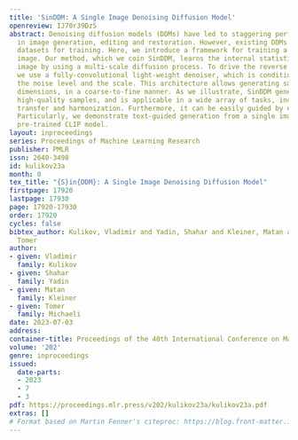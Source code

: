 ```yaml
---
title: 'SinDDM: A Single Image Denoising Diffusion Model'
openreview: IJ70r39DzS
abstract: Denoising diffusion models (DDMs) have led to staggering performance leaps
  in image generation, editing and restoration. However, existing DDMs use very large
  datasets for training. Here, we introduce a framework for training a DDM on a single
  image. Our method, which we coin SinDDM, learns the internal statistics of the training
  image by using a multi-scale diffusion process. To drive the reverse diffusion process,
  we use a fully-convolutional light-weight denoiser, which is conditioned on both
  the noise level and the scale. This architecture allows generating samples of arbitrary
  dimensions, in a coarse-to-fine manner. As we illustrate, SinDDM generates diverse
  high-quality samples, and is applicable in a wide array of tasks, including style
  transfer and harmonization. Furthermore, it can be easily guided by external supervision.
  Particularly, we demonstrate text-guided generation from a single image using a
  pre-trained CLIP model.
layout: inproceedings
series: Proceedings of Machine Learning Research
publisher: PMLR
issn: 2640-3498
id: kulikov23a
month: 0
tex_title: "{S}in{DDM}: A Single Image Denoising Diffusion Model"
firstpage: 17920
lastpage: 17930
page: 17920-17930
order: 17920
cycles: false
bibtex_author: Kulikov, Vladimir and Yadin, Shahar and Kleiner, Matan and Michaeli,
  Tomer
author:
- given: Vladimir
  family: Kulikov
- given: Shahar
  family: Yadin
- given: Matan
  family: Kleiner
- given: Tomer
  family: Michaeli
date: 2023-07-03
address: 
container-title: Proceedings of the 40th International Conference on Machine Learning
volume: '202'
genre: inproceedings
issued:
  date-parts:
  - 2023
  - 7
  - 3
pdf: https://proceedings.mlr.press/v202/kulikov23a/kulikov23a.pdf
extras: []
# Format based on Martin Fenner's citeproc: https://blog.front-matter.io/posts/citeproc-yaml-for-bibliographies/
---
```

